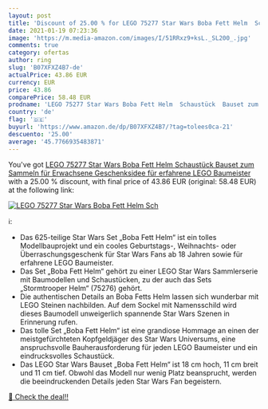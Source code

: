 ```yaml
---
layout: post
title: 'Discount of 25.00 % for LEGO 75277 Star Wars Boba Fett Helm  Sch'
date: 2021-01-19 07:23:36
image: 'https://m.media-amazon.com/images/I/51RRxz9+ksL._SL200_.jpg'
comments: true
category: ofertas
author: ring
slug: 'B07XFXZ4B7-de'
actualPrice: 43.86 EUR
currency: EUR
price: 43.86
comparePrice: 58.48 EUR
prodname: 'LEGO 75277 Star Wars Boba Fett Helm  Schaustück  Bauset zum Sammeln für Erwachsene  Geschenksidee für erfahrene LEGO Baumeister'
country: 'de'
flag: '🇩🇪'
buyurl: 'https://www.amazon.de/dp/B07XFXZ4B7/?tag=tolees0ca-21'
descuento: '25.00'
average: '45.7766935483871'
---
```


You've got [LEGO 75277 Star Wars Boba Fett Helm  Schaustück  Bauset zum Sammeln für Erwachsene  Geschenksidee für erfahrene LEGO Baumeister](https://www.amazon.de/dp/B07XFXZ4B7/?tag=tolees0ca-21) with a  25.00 % discount, with final price of 43.86 EUR (original: 58.48 EUR) at the following link:

[![LEGO 75277 Star Wars Boba Fett Helm  Sch](https://m.media-amazon.com/images/I/51RRxz9+ksL._SL200_.jpg)](https://www.amazon.de/dp/B07XFXZ4B7/?tag=tolees0ca-21)

ℹ️:

- Das 625-teilige Star Wars Set „Boba Fett Helm“ ist ein tolles Modellbauprojekt und ein cooles Geburtstags-, Weihnachts- oder Überraschungsgeschenk für Star Wars Fans ab 18 Jahren sowie für erfahrene LEGO Baumeister.
- Das Set „Boba Fett Helm“ gehört zu einer LEGO Star Wars Sammlerserie mit Baumodellen und Schaustücken, zu der auch das Sets „Stormtrooper Helm“ (75276) gehört.
- Die authentischen Details an Boba Fetts Helm lassen sich wunderbar mit LEGO Steinen nachbilden. Auf dem Sockel mit Namensschild wird dieses Baumodell unweigerlich spannende Star Wars Szenen in Erinnerung rufen.
- Das tolle Set „Boba Fett Helm“ ist eine grandiose Hommage an einen der meistgefürchteten Kopfgeldjäger des Star Wars Universums, eine anspruchsvolle Bauherausforderung für jeden LEGO Baumeister und ein eindrucksvolles Schaustück.
- Das LEGO Star Wars Bauset „Boba Fett Helm“ ist 18 cm hoch, 11 cm breit und 11 cm tief. Obwohl das Modell nur wenig Platz beansprucht, werden die beeindruckenden Details jeden Star Wars Fan begeistern.

[🛒 Check the deal!!](https://www.amazon.de/dp/B07XFXZ4B7/?tag=tolees0ca-21)
